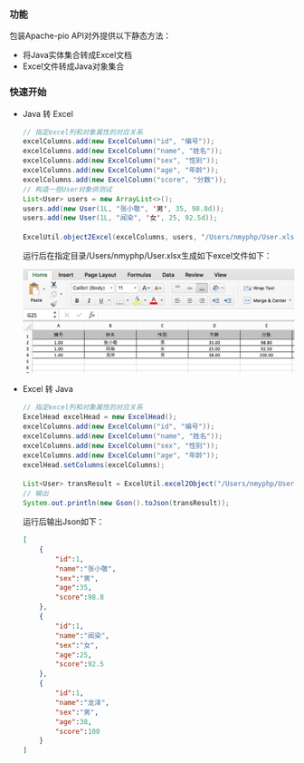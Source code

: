 ### 功能
包装Apache-pio API对外提供以下静态方法：

- 将Java实体集合转成Excel文档
- Excel文件转成Java对象集合

### 快速开始

- Java 转 Excel

    ```java
    // 指定excel列和对象属性的对应关系
    excelColumns.add(new ExcelColumn("id", "编号"));
    excelColumns.add(new ExcelColumn("name", "姓名"));
    excelColumns.add(new ExcelColumn("sex", "性别"));
    excelColumns.add(new ExcelColumn("age", "年龄"));
    excelColumns.add(new ExcelColumn("score", "分数"));
    // 构造一些User对象供测试
    List<User> users = new ArrayList<>();
    users.add(new User(1L, "张小敬", '男', 35, 98.8d));
    users.add(new User(1L, "闻染", '女', 25, 92.5d));
    
    ExcelUtil.object2Excel(excelColumns, users, "/Users/nmyphp/User.xlsx");
    ```
    运行后在指定目录/Users/nmyphp/User.xlsx生成如下excel文件如下：
    
    ![User.xlsx](./doc/demo_excel.png)
    
- Excel 转 Java
    
    ```java
    // 指定excel列和对象属性的对应关系
    ExcelHead excelHead = new ExcelHead();
    excelColumns.add(new ExcelColumn("id", "编号"));
    excelColumns.add(new ExcelColumn("name", "姓名"));
    excelColumns.add(new ExcelColumn("sex", "性别"));
    excelColumns.add(new ExcelColumn("age", "年龄"));
    excelHead.setColumns(excelColumns);
    
    List<User> transResult = ExcelUtil.excel2Object("/Users/nmyphp/User.xlsx", excelHead, User.class);
    // 输出
    System.out.println(new Gson().toJson(transResult));
    ```
    运行后输出Json如下：
    ```json
    [
        {
            "id":1,
            "name":"张小敬",
            "sex":"男",
            "age":35,
            "score":98.8
        },
        {
            "id":1,
            "name":"闻染",
            "sex":"女",
            "age":25,
            "score":92.5
        },
        {
            "id":1,
            "name":"龙泽",
            "sex":"男",
            "age":38,
            "score":100
        }
    ]
    ```